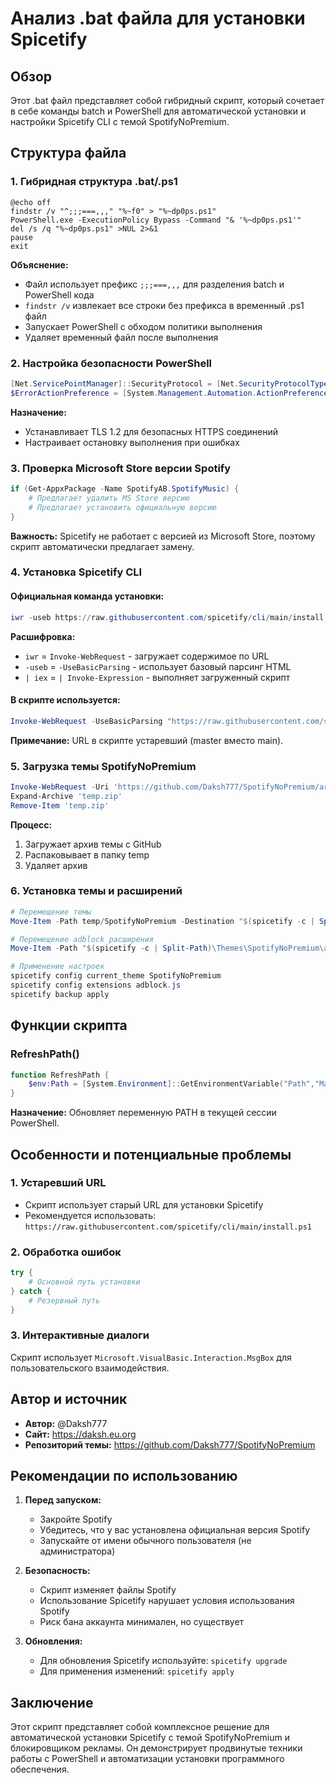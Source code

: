 # Анализ .bat файла для установки Spicetify

## Обзор
Этот .bat файл представляет собой гибридный скрипт, который сочетает в себе команды batch и PowerShell для автоматической установки и настройки Spicetify CLI с темой SpotifyNoPremium.

## Структура файла

### 1. Гибридная структура .bat/.ps1
```batch
@echo off 
findstr /v "^;;;===,,," "%~f0" > "%~dp0ps.ps1" 
PowerShell.exe -ExecutionPolicy Bypass -Command "& '%~dp0ps.ps1'" 
del /s /q "%~dp0ps.ps1" >NUL 2>&1 
pause 
exit
```

**Объяснение:**
- Файл использует префикс `;;;===,,,` для разделения batch и PowerShell кода
- `findstr /v` извлекает все строки без префикса в временный .ps1 файл
- Запускает PowerShell с обходом политики выполнения
- Удаляет временный файл после выполнения

### 2. Настройка безопасности PowerShell
```powershell
[Net.ServicePointManager]::SecurityProtocol = [Net.SecurityProtocolType]::Tls12
$ErrorActionPreference = [System.Management.Automation.ActionPreference]::Stop
```

**Назначение:**
- Устанавливает TLS 1.2 для безопасных HTTPS соединений
- Настраивает остановку выполнения при ошибках

### 3. Проверка Microsoft Store версии Spotify
```powershell
if (Get-AppxPackage -Name SpotifyAB.SpotifyMusic) {
    # Предлагает удалить MS Store версию
    # Предлагает установить официальную версию
}
```

**Важность:** Spicetify не работает с версией из Microsoft Store, поэтому скрипт автоматически предлагает замену.

### 4. Установка Spicetify CLI

#### Официальная команда установки:
```powershell
iwr -useb https://raw.githubusercontent.com/spicetify/cli/main/install.ps1 | iex
```

**Расшифровка:**
- `iwr` = `Invoke-WebRequest` - загружает содержимое по URL
- `-useb` = `-UseBasicParsing` - использует базовый парсинг HTML
- `| iex` = `| Invoke-Expression` - выполняет загруженный скрипт

#### В скрипте используется:
```powershell
Invoke-WebRequest -UseBasicParsing "https://raw.githubusercontent.com/spicetify/spicetify-cli/master/install.ps1" | Invoke-Expression
```

**Примечание:** URL в скрипте устаревший (master вместо main).

### 5. Загрузка темы SpotifyNoPremium
```powershell
Invoke-WebRequest -Uri 'https://github.com/Daksh777/SpotifyNoPremium/archive/main.zip' -OutFile 'temp.zip'
Expand-Archive 'temp.zip'
Remove-Item 'temp.zip'
```

**Процесс:**
1. Загружает архив темы с GitHub
2. Распаковывает в папку temp
3. Удаляет архив

### 6. Установка темы и расширений
```powershell
# Перемещение темы
Move-Item -Path temp/SpotifyNoPremium -Destination "$(spicetify -c | Split-Path)\Themes" -Force

# Перемещение adblock расширения
Move-Item -Path "$(spicetify -c | Split-Path)\Themes\SpotifyNoPremium\adblock.js" -Destination "$(spicetify -c | Split-Path)\Extensions" -Force

# Применение настроек
spicetify config current_theme SpotifyNoPremium
spicetify config extensions adblock.js
spicetify backup apply
```

## Функции скрипта

### RefreshPath()
```powershell
function RefreshPath {
    $env:Path = [System.Environment]::GetEnvironmentVariable("Path","Machine") + ";" + [System.Environment]::GetEnvironmentVariable("Path","User")
}
```
**Назначение:** Обновляет переменную PATH в текущей сессии PowerShell.

## Особенности и потенциальные проблемы

### 1. Устаревший URL
- Скрипт использует старый URL для установки Spicetify
- Рекомендуется использовать: `https://raw.githubusercontent.com/spicetify/cli/main/install.ps1`

### 2. Обработка ошибок
```powershell
try {
    # Основной путь установки
} catch {
    # Резервный путь
}
```

### 3. Интерактивные диалоги
Скрипт использует `Microsoft.VisualBasic.Interaction.MsgBox` для пользовательского взаимодействия.

## Автор и источник
- **Автор:** @Daksh777
- **Сайт:** https://daksh.eu.org
- **Репозиторий темы:** https://github.com/Daksh777/SpotifyNoPremium

## Рекомендации по использованию

1. **Перед запуском:**
   - Закройте Spotify
   - Убедитесь, что у вас установлена официальная версия Spotify
   - Запускайте от имени обычного пользователя (не администратора)

2. **Безопасность:**
   - Скрипт изменяет файлы Spotify
   - Использование Spicetify нарушает условия использования Spotify
   - Риск бана аккаунта минимален, но существует

3. **Обновления:**
   - Для обновления Spicetify используйте: `spicetify upgrade`
   - Для применения изменений: `spicetify apply`

## Заключение
Этот скрипт представляет собой комплексное решение для автоматической установки Spicetify с темой SpotifyNoPremium и блокировщиком рекламы. Он демонстрирует продвинутые техники работы с PowerShell и автоматизации установки программного обеспечения.